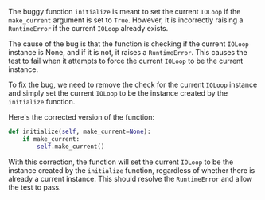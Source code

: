 The buggy function `initialize` is meant to set the current `IOLoop` if the `make_current` argument is set to `True`. However, it is incorrectly raising a `RuntimeError` if the current `IOLoop` already exists.

The cause of the bug is that the function is checking if the current `IOLoop` instance is None, and if it is not, it raises a `RuntimeError`. This causes the test to fail when it attempts to force the current `IOLoop` to be the current instance.

To fix the bug, we need to remove the check for the current `IOLoop` instance and simply set the current `IOLoop` to be the instance created by the `initialize` function.

Here's the corrected version of the function:

```python
def initialize(self, make_current=None):
    if make_current:
        self.make_current()
```

With this correction, the function will set the current `IOLoop` to be the instance created by the `initialize` function, regardless of whether there is already a current instance. This should resolve the `RuntimeError` and allow the test to pass.